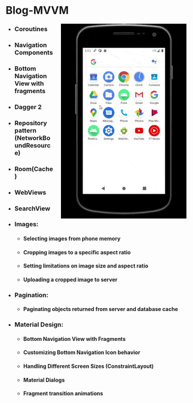 # Blog-MVVM
<img src="https://github.com/dmitriykotov333/deveem/blob/master/preview.gif" width="336" align="right" hspace="20">

- ### Coroutines
- ### Navigation Components
- ### Bottom Navigation View with fragments
- ### Dagger 2
- ### Repository pattern (NetworkBoundResource)
  
- ### Room(Cache)
- ### WebViews
- ### SearchView
- ### Images:
   - #### Selecting images from phone memory
   - #### Cropping images to a specific aspect ratio
   - #### Setting limitations on image size and aspect ratio
   - #### Uploading a cropped image to server
- ### Pagination:
   - #### Paginating objects returned from server and database cache
- ### Material Design:
   - #### Bottom Navigation View with Fragments
   - #### Customizing Bottom Navigation Icon behavior
   - #### Handling Different Screen Sizes (ConstraintLayout)
   - #### Material Dialogs
   - #### Fragment transition animations
